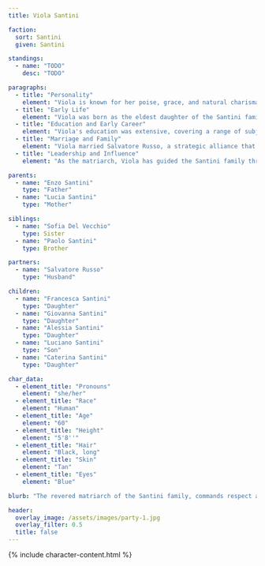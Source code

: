 ```yaml
---
title: Viola Santini

faction:
  sort: Santini
  given: Santini

standings:
  - name: "TODO"
    desc: "TODO"

paragraphs:
  - title: "Personality"
    element: "Viola is known for her poise, grace, and natural charisma. Her leadership style is marked by compassion, integrity, and strength. She possesses a sharp intellect and an ability to remain calm under pressure, allowing her to navigate the complex political landscape of Sen effectively. Viola is also known for her unwavering devotion to her family and the people of Sen, always placing their needs above her own. Her empathy and ability to connect with others on a personal level have earned her the loyalty and respect of those around her."
  - title: "Early Life"
    element: "Viola was born as the eldest daughter of the Santini family. From a young age, she demonstrated a sharp intellect and a voracious appetite for knowledge. Her parents invested heavily in her education, recognizing her potential. Despite the privileges of her upbringing, Viola's childhood was marked by the turbulent political landscape of Sen, which taught her the importance of diplomacy and strategy."
  - title: "Education and Early Career"
    element: "Viola's education was extensive, covering a range of subjects from history and politics to philosophy and the arts. She excelled in her studies and took on leadership roles in various school and community organizations. These early experiences laid the foundation for her future role as the head of the Santini family."
  - title: "Marriage and Family"
    element: "Viola married Salvatore Russo, a strategic alliance that strengthened both their families' positions within Sen's power structure. Salvatore's political acumen complemented Viola's leadership, forming a formidable partnership. After her parents' deaths and Salvatore's unexpected passing, Viola assumed the role of matriarch of the Santini family. The loss in her family has left Viola a colder version of her former self, but her resolve remains strong."
  - title: "Leadership and Influence"
    element: "As the matriarch, Viola has guided the Santini family through numerous challenges. Her influence extends beyond her family to the broader community, where she is respected as a wise and benevolent leader. Viola's commitment to serving the people of Sen has earned her a reputation as a pillar of the community."

parents:
  - name: "Enzo Santini"
    type: "Father"
  - name: "Lucia Santini"
    type: "Mother"

siblings:
  - name: "Sofia Del Vecchio"
    type: Sister
  - name: "Paolo Santini"
    type: Brother

partners: 
  - name: "Salvatore Russo"
    type: "Husband"

children:
  - name: "Francesca Santini"
    type: "Daughter"
  - name: "Giovanna Santini"
    type: "Daughter"
  - name: "Alessia Santini"
    type: "Daughter"
  - name: "Luciano Santini"
    type: "Son"
  - name: "Caterina Santini"
    type: "Daughter"

char_data:
  - element_title: "Pronouns"
    element: "she/her"
  - element_title: "Race"
    element: "Human"
  - element_title: "Age"
    element: "60"
  - element_title: "Height"
    element: "5'8''"
  - element_title: "Hair"
    element: "Black, long"
  - element_title: "Skin"
    element: "Tan"
  - element_title: "Eyes"
    element: "Blue"

blurb: "The revered matriarch of the Santini family, commands respect and adoration in equal measure. Known for her grace, wisdom, and unwavering devotion to her family, she is a formidable presence in city of Sen. "

header:
  overlay_image: /assets/images/party-1.jpg
  overlay_filter: 0.5
  title: false
---
```


{% include character-content.html %}